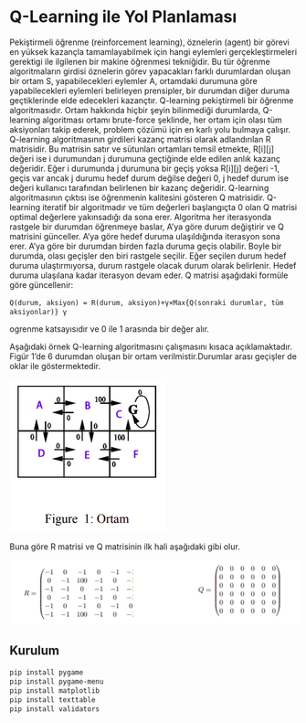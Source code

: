 # Q-Learning ile Yol Planlaması

Pekiştirmeli öğrenme (reinforcement learning), öznelerin (agent) bir görevi en yüksek
kazançla tamamlayabilmek için hangi eylemleri gerçekleştirmeleri gerektigi ile
ilgilenen bir makine öğrenmesi tekniğidir. Bu tür öğrenme algoritmaların girdisi
öznelerin görev yapacakları farklı durumlardan oluşan bir ortam S, yapabilecekleri
eylemler A, ortamdaki durumuna göre yapabilecekleri eylemleri belirleyen prensipler, bir
durumdan diğer duruma geçtiklerinde elde edecekleri kazançtır.
Q-learning pekiştirmeli bir öğrenme algoritmasıdır. Ortam hakkında hiçbir şeyin
bilinmediği durumlarda, Q-learning algoritması ortamı brute-force şeklinde, her
ortam için olası tüm aksiyonları takip ederek, problem çözümü için en karlı yolu
bulmaya çalışır. Q-learning algoritmasının girdileri kazanç matrisi olarak adlandırılan R
matrisidir. Bu matrisin satır ve sütunları ortamları temsil etmekte, R[i][j] değeri ise i
durumundan j durumuna geçtiğinde elde edilen anlık kazanç değeridir. Eğer i
durumunda j durumuna bir geçiş yoksa R[i][j] değeri -1, geçis var ancak j durumu
hedef durum değilse değeri 0, j hedef durum ise değeri kullanıcı tarafından belirlenen bir
kazanç değeridir.
Q-learning algoritmasının çıktısı ise öğrenmenin kalitesini gösteren Q matrisidir.
Q-learning iteratif bir algoritmadır ve tüm değerleri başlangıçta 0 olan Q matrisi
optimal değerlere yakınsadığı da sona erer. Algoritma her iterasyonda rastgele bir
durumdan öğrenmeye baslar, A’ya göre durum değiştirir ve Q matrisini günceller.
A’ya göre hedef duruma ulaşıldığında iterasyon sona erer. A’ya göre bir durumdan
birden fazla duruma geçis olabilir. Boyle bir durumda, olası geçişler den biri rastgele
seçilir. Eğer seçilen durum hedef duruma ulaştırmıyorsa, durum rastgele olacak durum
olarak belirlenir. Hedef duruma ulaşılana
kadar iterasyon devam eder. Q matrisi aşağıdaki formüle göre güncellenir:
```
Q(durum, aksiyon) = R(durum, aksiyon)+γ×Max{Q(sonraki durumlar, tüm aksiyonlar)} γ
```
ogrenme katsayısıdır ve 0 ile 1 arasında bir değer alır.

Aşağıdaki örnek Q-learning algoritmasını çalışmasını kısaca açıklamaktadır. Figür
1’de 6 durumdan oluşan bir ortam verilmistir.Durumlar arası geçişler de oklar ile
göstermektedir.

<img src=https://github.com/rknyryn/Q-Learning/blob/main/images/figure1.png>

Buna göre R matrisi ve Q matrisinin ilk hali aşağıdaki gibi olur.

<img src=https://github.com/rknyryn/Q-Learning/blob/main/images/r-q-matrix.png>

## Kurulum
```
pip install pygame
pip install pygame-menu
pip install matplotlib
pip install texttable
pip install validators
```
